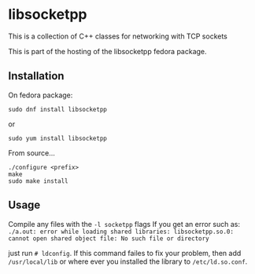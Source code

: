 # libsocketpp
This is a collection of C++ classes for networking with TCP sockets

This is part of the hosting of the libsocketpp fedora package.

## Installation

On fedora package:
```
sudo dnf install libsocketpp
```
or 
```
sudo yum install libsocketpp
```

From source...
```
./configure <prefix>
make
sudo make install
```

## Usage
Compile any files with the `-l socketpp` flags
If you get an error such as:
`./a.out: error while loading shared libraries: libsocketpp.so.0: cannot open shared object file: No such file or directory`

just run `# ldconfig`.
If this command failes to fix your problem,
then add `/usr/local/lib` or where ever you installed the library to
`/etc/ld.so.conf`.
